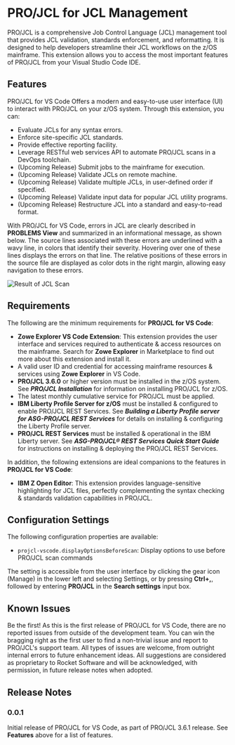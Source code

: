 # PRO/JCL for JCL Management

PRO/JCL is a comprehensive Job Control Language (JCL) management tool that provides JCL validation, standards enforcement, and reformatting. It is designed to help developers streamline their JCL workflows on the z/OS mainframe. This extension allows you to access the most important features of PRO/JCL from your Visual Studio Code IDE.

## Features

PRO/JCL for VS Code Offers a modern and easy-to-use user interface (UI) to interact with PRO/JCL on your z/OS system. Through this extension, you can:

* Evaluate JCLs for any syntax errors.
* Enforce site-specific JCL standards.
* Provide effective reporting facility.
* Leverage RESTful web services API to automate PRO/JCL scans in a DevOps toolchain.
* (Upcoming Release) Submit jobs to the mainframe for execution.
* (Upcoming Release) Validate JCLs on remote machine.
* (Upcoming Release) Validate multiple JCLs, in user-defined order if specified.
* (Upcoming Release) Validate input data for popular JCL utility programs.
* (Upcoming Release) Restructure JCL into a standard and easy-to-read format.

With PRO/JCL for VS Code, errors in JCL are clearly described in **PROBLEMS View** and summarized in an informational message, as shown below. The source lines associated with these errors are underlined with a wavy line, in colors that identify their severity. Hovering over one of these lines displays the errors on that line. The relative positions of these errors in the source file are displayed as color dots in the right margin, allowing easy navigation to these errors.

![Result of JCL Scan](docs/images/scan_result_demo_cntl_bindctof.png "Result of JCL Scan")

## Requirements

The following are the minimum requirements for **PRO/JCL for VS Code**:

* **Zowe Explorer VS Code Extension**: This extension provides the user interface and services required to authenticate & access resources on the mainframe. Search for **Zowe Explorer** in Marketplace to find out more about this extension and install it.
* A valid user ID and credential for accessing mainframe resources & services using **Zowe Explorer** in VS Code.
* **PRO/JCL 3.6.0** or higher version must be installed in the z/OS system. See ***PRO/JCL Installation*** for information on installing PRO/JCL for z/OS.
* The latest monthly cumulative service for PRO/JCL must be applied.
* **IBM Liberty Profile Server for z/OS** must be installed & configured to enable PRO/JCL REST Services. See ***Building a Liberty Profile server for ASG-PRO/JCL REST Services*** for details on installing & configuring the Liberty Profile server.
* **PRO/JCL REST Services** must be installed & operational in the IBM Liberty server. See ***ASG-PRO/JCL® REST Services Quick Start Guide*** for instructions on installing & deploying the PRO/JCL REST Services.

In addition, the following extensions are ideal companions to the features in **PRO/JCL for VS Code**:

* **IBM Z Open Editor**: This extension provides language-sensitive highlighting for JCL files, perfectly complementing the syntax checking & standards validation capabilities in PRO/JCL.

## Configuration Settings

The following configuration properties are available:

* `projcl-vscode.displayOptionsBeforeScan`: Display options to use before PRO/JCL scan commands

The setting is accessible from the user interface by clicking the gear icon (Manage) in the lower left and selecting Settings, or by pressing **Ctrl+,**, followed by entering **PRO/JCL** in the **Search settings** input box.

## Known Issues

Be the first! As this is the first release of PRO/JCL for VS Code, there are no reported issues from outside of the development team. You can win the bragging right as the first user to find a non-trivial issue and report to PRO/JCL's support team. All types of issues are welcome, from outright internal errors to future enhancement ideas. All suggestions are considered as proprietary to Rocket Software and will be acknowledged, with permission, in future release notes when adopted.

## Release Notes

### 0.0.1

Initial release of PRO/JCL for VS Code, as part of PRO/JCL 3.6.1 release. See **Features** above for a list of features.
